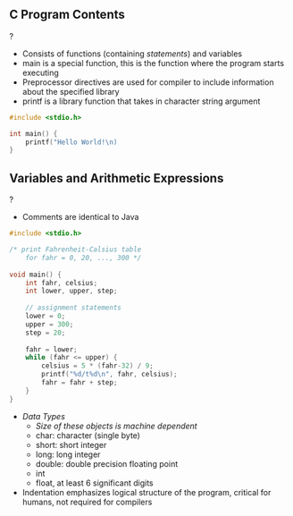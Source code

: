 ## C Program Contents
?
- Consists of functions (containing *statements*) and variables
- main is a special function, this is the function where the program starts executing
- Preprocessor directives are used for compiler to include information about the specified library
- printf is a library function that takes in character string argument
```C
#include <stdio.h>

int main() {
	printf("Hello World!\n)
}
```

## Variables and Arithmetic Expressions
?
- Comments are identical to Java
```C
#include <stdio.h>

/* print Fahrenheit-Calsius table
	for fahr = 0, 20, ..., 300 */
	
void main() {
	int fahr, celsius;
	int lower, upper, step;
	
	// assignment statements
	lower = 0;
	upper = 300;
	step = 20;
	
	fahr = lower;
	while (fahr <= upper) {
		celsius = 5 * (fahr-32) / 9;
		printf("%d/t%d\n", fahr, celsius);
		fahr = fahr + step;	
	}
}
```
- *Data Types*
	- *Size of these objects is machine dependent*
	- char: character (single byte)
	- short: short integer
	- long: long integer
	- double: double precision floating point
	- int
	- float, at least 6 significant digits
- Indentation emphasizes logical structure of the program, critical for humans, not required for compilers